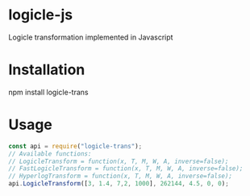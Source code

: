 # logicle-js
Logicle transformation implemented in Javascript

# Installation
npm install logicle-trans

# Usage
```javascript
const api = require("logicle-trans");
// Available functions:
// LogicleTransform = function(x, T, M, W, A, inverse=false);
// FastLogicleTransform = function(x, T, M, W, A, inverse=false);
// HyperlogTransform = function(x, T, M, W, A, inverse=false);
api.LogicleTransform([3, 1.4, 7,2, 1000], 262144, 4.5, 0, 0);
```
